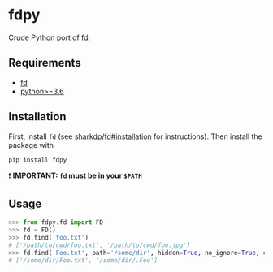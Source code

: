 # fdpy

Crude Python port of [fd](https://github.com/sharkdp/fd).

## Requirements
- [fd](https://github.com/sharkdp/fd)
- [python>=3.6](https://www.python.org/downloads/)

## Installation

First, install `fd` (see [sharkdp/fd#installation](https://github.com/sharkdp/fd#installation) for instructions). Then install the package with

```
pip install fdpy
```

❗ **IMPORTANT: `fd` must be in your `$PATH`**

## Usage

```py
>>> from fdpy.fd import FD
>>> fd = FD()
>>> fd.find('foo.txt')
# ['/path/to/cwd/foo.txt', '/path/to/cwd/foo.jpg']
>>> fd.find('Foo.txt', path='/some/dir', hidden=True, no_ignore=True, case_sensitive=True)
# ['/some/dir/Foo.txt', '/some/dir/.Foo']
```
